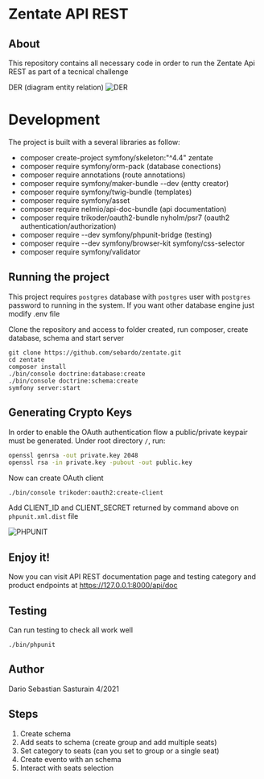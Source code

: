 
Zentate API REST
=============

About
-----

This repository contains all necessary code in order to run the Zentate Api REST as part of a tecnical challenge


DER (diagram entity relation)
![DER](https://i.ibb.co/sFpDSTt/der.png)

Development
===========

The project is built with a several libraries as follow:

- composer create-project symfony/skeleton:"^4.4" zentate
- composer require symfony/orm-pack (database conections)
- composer require annotations (route annotations)
- composer require symfony/maker-bundle --dev (entty creator)
- composer require symfony/twig-bundle (templates)
- composer require symfony/asset 
- composer require nelmio/api-doc-bundle (api documentation)
- composer require trikoder/oauth2-bundle nyholm/psr7 (oauth2 authentication/authorization)
- composer require --dev symfony/phpunit-bridge (testing)
- composer require --dev symfony/browser-kit symfony/css-selector 
- composer require symfony/validator

Running the project 
---------------------------------------

This project requires `postgres` database with `postgres` user with `postgres` password to running in the system. If you want other database engine just modify .env file

Clone the repository and access to folder created, run composer, create database, schema and start server 
```
git clone https://github.com/sebardo/zentate.git
cd zentate
composer install
./bin/console doctrine:database:create
./bin/console doctrine:schema:create
symfony server:start
```

Generating Crypto Keys
----------------------

In order to enable the OAuth authentication flow a public/private keypair
must be generated. Under root directory `/`, run:

```bash
openssl genrsa -out private.key 2048
openssl rsa -in private.key -pubout -out public.key
```

Now can create OAuth client 
```
./bin/console trikoder:oauth2:create-client
```
Add CLIENT_ID and CLIENT_SECRET returned by command above on `phpunit.xml.dist` file

![PHPUNIT](https://i.ibb.co/544CBy6/phpunit.png)

Enjoy it!
----------------------
Now you can visit API REST documentation page and testing category and product endpoints at
https://127.0.0.1:8000/api/doc


Testing
----------------------
Can run testing to check all work well

```
./bin/phpunit
```


Author
------

Dario Sebastian Sasturain 4/2021


Steps
------
1. Create schema
2. Add seats to schema (create group and add multiple seats)
3. Set category to seats (can you set to group or a single seat)
4. Create evento with an schema
5. Interact with seats selection
